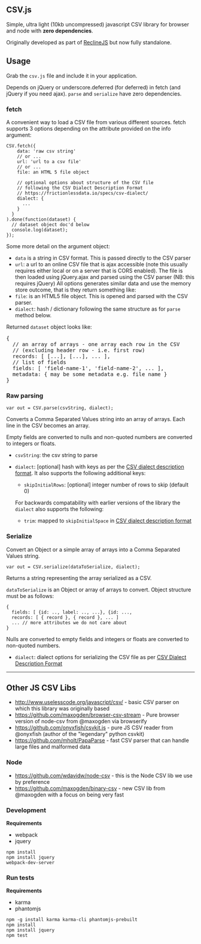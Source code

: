 ## CSV.js

Simple, ultra light (10kb uncompressed) javascript CSV library for browser and node with **zero dependencies**.

Originally developed as part of [ReclineJS][] but now fully standalone.

[ReclineJS]: http://okfnlabs.org/recline/

## Usage

Grab the `csv.js` file and include it in your application.

Depends on jQuery or underscore.deferred (for deferred) in fetch (and jQuery if
you need ajax). `parse` and `serialize` have zero dependencies.

### fetch

A convenient way to load a CSV file from various different sources. fetch
supports 3 options depending on the attribute provided on the info argument:

    CSV.fetch({
        data: 'raw csv string'
        // or ...
        url: 'url to a csv file'
        // or ...
        file: an HTML 5 file object

        // optional options about structure of the CSV file
        // following the CSV Dialect Description Format 
        // https://frictionlessdata.io/specs/csv-dialect/
        dialect: {
          ...
        }
      }
    ).done(function(dataset) {
      // dataset object doc'd below
      console.log(dataset);
    });

Some more detail on the argument object:

* `data` is a string in CSV format. This is passed directly to
  the CSV parser
* `url`: a url to an online CSV file that is ajax accessible (note this
  usually requires either local or on a server that is CORS enabled). The file
  is then loaded using jQuery.ajax and parsed using the CSV parser (NB: this
  requires jQuery) All options generates similar data and use the memory store
  outcome, that is they return something like:
* `file`: is an HTML5 file object. This is opened and parsed with the CSV
  parser.
* `dialect`: hash / dictionary following the same structure as for `parse`
  method below.

[csvddf]: https://frictionlessdata.io/specs/csv-dialect/

Returned `dataset` object looks like:

<pre>
{
  // an array of arrays - one array each row in the CSV
  // (excluding header row - i.e. first row)
  records: [ [...], [...], ... ],
  // list of fields
  fields: [ 'field-name-1', 'field-name-2', ... ],
  metadata: { may be some metadata e.g. file name }
}
</pre>

### Raw parsing

    var out = CSV.parse(csvString, dialect);

Converts a Comma Separated Values string into an array of arrays.  Each line in
the CSV becomes an array.

Empty fields are converted to nulls and non-quoted numbers are converted to
integers or floats.

* `csvString`: the csv string to parse
* `dialect`: [optional] hash with keys as per the [CSV dialect description
  format][csvddf]. It also supports the following additional keys:

  * `skipInitialRows`: [optional] integer number of rows to skip (default 0)

  For backwards compatability with earlier versions of the library the `dialect`
  also supports the following:

  * `trim`: mapped to `skipInitialSpace` in [CSV dialect description
    format][csvddf]

### Serialize

Convert an Object or a simple array of arrays into a Comma
Separated Values string.

    var out = CSV.serialize(dataToSerialize, dialect);

Returns a string representing the array serialized as a CSV.

`dataToSerialize` is an Object or array of arrays to convert. Object structure
must be as follows:

    {
      fields: [ {id: .., label: .., ...}, {id: ..., 
      records: [ { record }, { record }, ... ]
      ... // more attributes we do not care about
    }

  Nulls are converted to empty fields and integers or floats are converted to
  non-quoted numbers.

* `dialect`: dialect options for serializing the CSV file as per [CSV Dialect
  Description Format][csvddf]

----

## Other JS CSV Libs

* http://www.uselesscode.org/javascript/csv/ - basic CSV parser on which this library was originally based 
* https://github.com/maxogden/browser-csv-stream - Pure browser version of node-csv from @maxogden via browserify 
* https://github.com/onyxfish/csvkit.js - pure JS CSV reader from @onyxfish (author of the "legendary" python csvkit)
* https://github.com/mholt/PapaParse - fast CSV parser that can handle large files and malformed data

### Node

* https://github.com/wdavidw/node-csv - this is the Node CSV lib we use by preference
* https://github.com/maxogden/binary-csv - new CSV lib from @maxogden with a focus on being very fast

### Development
**Requirements**
* webpack
* jquery
```
npm install
npm install jquery
webpack-dev-server
```

### Run tests
**Requirements**
* karma
* phantomjs

```
npm -g install karma karma-cli phantomjs-prebuilt
npm install
npm install jquery
npm test
```
